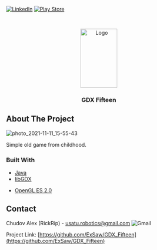 <a href="https://play.google.com/store/apps/developer?id=RickRip"><img alt="LinkedIn" src="https://img.shields.io/badge/My_linkedin-%230077B5.svg?style=for-the-badge&logo=linkedin&logoColor=white"/></a>
<a href="https://play.google.com/store/apps/developer?id=RickRip"><img alt="Play Store" src="https://img.shields.io/badge/My_Google_Play-414141?style=for-the-badge&logo=google-play&logoColor=green"/></a>



<!-- PROJECT LOGO -->
<br />
<p align="center">
  <a href="https://github.com/othneildrew/Best-README-Template">
    <img src=https://user-images.githubusercontent.com/86077011/122677313-4801b500-d1fb-11eb-89b8-276c3633ef32.png alt="Logo" width="100" height="160">
  </a>

  <h3 align="center">GDX Fifteen</h3>

  <p align="center">
  <!--
    An awesome README template to jumpstart your projects!
    <br />
    <a href="https://play.google.com/store/apps/details?id=com.rickrip.game0"><strong>Link to Play Market »</strong></a>
    <br />
    <br />

    <a href="https://play.google.com/store/apps/developer?id=RickRip">
      <img alt="Play Store" src="https://img.shields.io/badge/Game_on_Google_Play-414141?style=for-the-badge&logo=google-play&logoColor=green"/>
    </a>
    <a href="https://github.com/othneildrew/Best-README-Template">
      <img alt="YouTube" src="https://img.shields.io/badge/YouTube_Game_Video-%23FF0000.svg?style=for-the-badge&logo=YouTube&logoColor=white"/>
    </a>
   
  </p>
</p>

-->

<!-- TABLE OF CONTENTS -->
<!--
<details open="open">
  <summary>Table of Contents</summary>
  <ol>
    <li>
      <a href="#about-the-project">About The Project</a>
      <ul>
        <li><a href="#built-with">Built With</a></li>
      </ul>
    </li>
    <li>
      <a href="#getting-started">Getting Started</a>
      <ul>
        <li><a href="#prerequisites">Prerequisites</a></li>
        <li><a href="#installation">Installation</a></li>
      </ul>
    </li>
    <li><a href="#usage">Usage</a></li>
    <li><a href="#roadmap">Roadmap</a></li>
    <li><a href="#contributing">Contributing</a></li>
    <li><a href="#license">License</a></li>
    <li><a href="#contact">Contact</a></li>
    <li><a href="#acknowledgements">Acknowledgements</a></li>
  </ol>
</details>
-->



<!-- ABOUT THE PROJECT -->
## About The Project

![photo_2021-11-11_15-55-43](https://user-images.githubusercontent.com/86077011/141287899-6a97e27d-bae9-46f1-8dcc-9c73fe4ac52c.jpg)


Simple old game from childhood.

### Built With
* [Java](https://www.java.com)
* [libGDX](https://libgdx.com)
<!-- * [GLSL](https://wikipedia.org/wiki/OpenGL_Shading_Language) -->
* [OpenGL ES 2.0](https://www.opengl.org)


<!-- GETTING STARTED -->
<!-- ## Getting Started

This is a

### Prerequisites

This is an example of how to list things you need to use the software and how to install them.
* npm
  ```sh
  npm install npm@latest -g
  ```

### Installation

1. Get a free API Key at [https://example.com](https://example.com)
2. Clone the repo
   ```sh
   git clone https://github.com/your_username_/Project-Name.git
   ```
3. Install NPM packages
   ```sh
   npm install
   ```
4. Enter your API in `config.js`
   ```JS
   const API_KEY = 'ENTER YOUR API';
   ```



<!-- USAGE EXAMPLES -->
<!--
## Usage

Use this space to show useful examples of how a project can be used. Additional screenshots, code examples and demos work well in this space. You may also link to more resources.

_For more examples, please refer to the [Documentation](https://example.com)_



<!-- ROADMAP -->
<!--
## Roadmap

See the [open issues](https://github.com/othneildrew/Best-README-Template/issues) for a list of proposed features (and known issues).



<!-- CONTRIBUTING -->
<!--
## Contributing

Contributions are what make the open source community such an amazing place to be learn, inspire, and create. Any contributions you make are **greatly appreciated**.

1. Fork the Project
2. Create your Feature Branch (`git checkout -b feature/AmazingFeature`)
3. Commit your Changes (`git commit -m 'Add some AmazingFeature'`)
4. Push to the Branch (`git push origin feature/AmazingFeature`)
5. Open a Pull Request



<!-- LICENSE -->
<!--
## License

Distributed under the MIT License. See `LICENSE` for more information.


<!-- CONTACT -->
## Contact
Chudov Alex (RickRip) - usatu.robotics@gmail.com <img alt="Gmail" src="https://img.shields.io/badge/My Gmail-D14836?style=for-the-badge&logo=gmail&logoColor=white" />


Project Link: [https://github.com/ExSaw/GDX_Fifteen](https://github.com/ExSaw/GDX_Fifteen)

<!-- CONTACT -->
<!--
## Contact
RickRip - [@your_twitter](https://twitter.com/your_username) - email@example.com

Project Link: [https://github.com/your_username/repo_name](https://github.com/your_username/repo_name)



<!-- ACKNOWLEDGEMENTS -->
<!--
## Acknowledgements
* [GitHub Emoji Cheat Sheet](https://www.webpagefx.com/tools/emoji-cheat-sheet)
* [Img Shields](https://shields.io)
* [Choose an Open Source License](https://choosealicense.com)
* [GitHub Pages](https://pages.github.com)
* [Animate.css](https://daneden.github.io/animate.css)
* [Loaders.css](https://connoratherton.com/loaders)
* [Slick Carousel](https://kenwheeler.github.io/slick)
* [Smooth Scroll](https://github.com/cferdinandi/smooth-scroll)
* [Sticky Kit](http://leafo.net/sticky-kit)
* [JVectorMap](http://jvectormap.com)
* [Font Awesome](https://fontawesome.com)





<!-- MARKDOWN LINKS & IMAGES -->
<!-- https://www.markdownguide.org/basic-syntax/#reference-style-links -->
<!--
[contributors-shield]: https://img.shields.io/github/contributors/othneildrew/Best-README-Template.svg?style=for-the-badge
[contributors-url]: https://github.com/othneildrew/Best-README-Template/graphs/contributors
[forks-shield]: https://img.shields.io/github/forks/othneildrew/Best-README-Template.svg?style=for-the-badge
[forks-url]: https://github.com/othneildrew/Best-README-Template/network/members
[stars-shield]: https://img.shields.io/github/stars/othneildrew/Best-README-Template.svg?style=for-the-badge
[stars-url]: https://github.com/othneildrew/Best-README-Template/stargazers
[issues-shield]: https://img.shields.io/github/issues/othneildrew/Best-README-Template.svg?style=for-the-badge
[issues-url]: https://github.com/othneildrew/Best-README-Template/issues
[license-shield]: https://img.shields.io/github/license/othneildrew/Best-README-Template.svg?style=for-the-badge
[license-url]: https://github.com/othneildrew/Best-README-Template/blob/master/LICENSE.txt
[linkedin-shield]: https://img.shields.io/badge/-LinkedIn-black.svg?style=for-the-badge&logo=linkedin&colorB=555
[linkedin-url]: https://linkedin.com/in/othneildrew
[product-screenshot]: images/screenshot.png
